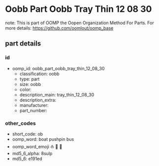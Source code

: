 # Oobb Part Oobb Tray Thin 12 08 30  

note: This is part of OOMP the Oopen Organization Method For Parts. For more details: https://github.com/oomlout/oomp_base

##  part details





### id
* oomp_id: oobb_part_oobb_tray_thin_12_08_30
  * classification: oobb
  * type: part
  * size: oobb
  * color: 
  * description_main: tray_thin_12_08_30
  * description_extra: 
  * manufacturer: 
  * part_number: 

### other_codes
* short_code: ob
* oomp_word: boat pushpin bus
* oomp_word_emoji :boat: :pushpin: :bus:
* md5_6_alpha: 8sulp
* md5_6: e191ed